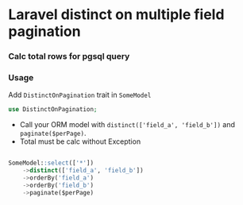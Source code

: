 # Laravel distinct on multiple field pagination

### Calc total rows for pgsql query

### Usage

Add `DistinctOnPagination` trait in `SomeModel`
```php
use DistinctOnPagination;
```

- Call your ORM model with `distinct(['field_a', 'field_b'])` and `paginate($perPage)`.
- Total must be calc without Exception
```sql

SomeModel::select(['*'])
    ->distinct(['field_a', 'field_b'])
    ->orderBy('field_a')
    ->orderBy('field_b')
    ->paginate($perPage)
```
